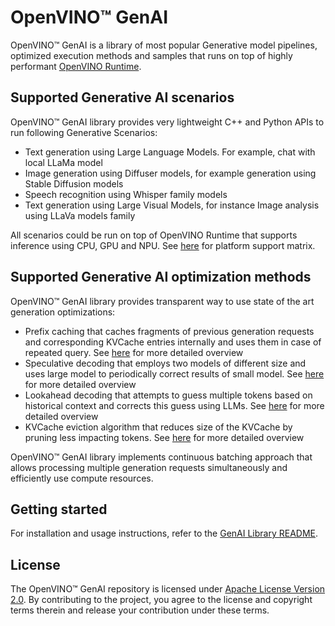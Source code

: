 # OpenVINO™ GenAI

OpenVINO™ GenAI is a library of most popular Generative model pipelines, optimized execution methods and samples that runs on top of highly performant [OpenVINO Runtime](https://github.com/openvinotoolkit/openvino).

## Supported Generative AI scenarios

OpenVINO™ GenAI library provides very lightweight C++ and Python APIs to run following Generative Scenarios:
 - Text generation using Large Language Models. For example, chat with local LLaMa model
 - Image generation using Diffuser models, for example generation using Stable Diffusion models
 - Speech recognition using Whisper family models
 - Text generation using Large Visual Models, for instance Image analysis using LLaVa models family

All scenarios could be run on top of OpenVINO Runtime that supports inference using CPU, GPU and NPU. See [here](https://github.com/openvinotoolkit/openvino) for platform support matrix.

## Supported Generative AI optimization methods

OpenVINO™ GenAI library provides transparent way to use state of the art generation optimizations:
- Prefix caching that caches fragments of previous generation requests and corresponding KVCache entries internally and uses them in case of repeated query. See [here](https://google.com) for more detailed overview
- Speculative decoding that employs two models of different size and uses large model to periodically correct results of small model. See [here](https://google.com) for more detailed overview
- Lookahead decoding that attempts to guess multiple tokens based on historical context and corrects this guess using LLMs. See [here](https://google.com) for more detailed overview
- KVCache eviction algorithm that reduces size of the KVCache by pruning less impacting tokens. See [here](https://google.com) for more detailed overview

OpenVINO™ GenAI library implements continuous batching approach that allows processing multiple generation requests simultaneously and efficiently use compute resources. 

## Getting started

For installation and usage instructions, refer to the [GenAI Library README](./src/README.md).

## License

The OpenVINO™ GenAI repository is licensed under [Apache License Version 2.0](LICENSE).
By contributing to the project, you agree to the license and copyright terms therein and release
your contribution under these terms.
